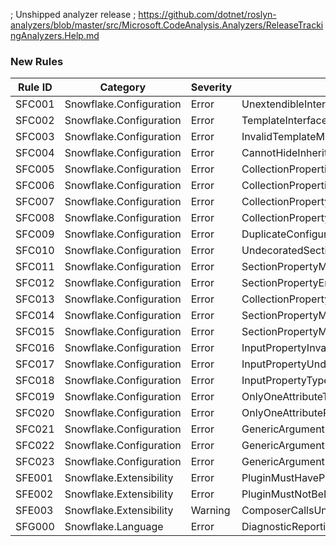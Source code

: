 ﻿; Unshipped analyzer release
; https://github.com/dotnet/roslyn-analyzers/blob/master/src/Microsoft.CodeAnalysis.Analyzers/ReleaseTrackingAnalyzers.Help.md

### New Rules
Rule ID | Category | Severity | Notes
--------|----------|----------|-------
SFC001 | Snowflake.Configuration | Error | UnextendibleInterfaceAnalyzer
SFC002 | Snowflake.Configuration | Error | TemplateInterfaceTopLevelAnalyzer
SFC003 | Snowflake.Configuration | Error | InvalidTemplateMember
SFC004 | Snowflake.Configuration | Error | CannotHideInheritedPropertyAnalyzer
SFC005 | Snowflake.Configuration | Error | CollectionPropertiesNotInterfaceAnalyzer
SFC006 | Snowflake.Configuration | Error | CollectionPropertiesNotInterfaceAnalyzer
SFC007 | Snowflake.Configuration | Error | CollectionPropertyInvalidAccessorAnalyzer
SFC008 | Snowflake.Configuration | Error | CollectionPropertyMustHaveGetterAnalyzer
SFC009 | Snowflake.Configuration | Error | DuplicateConfigurationTargetAnalyzer
SFC010 | Snowflake.Configuration | Error | UndecoratedSectionPropertyAnalyzer
SFC011 | Snowflake.Configuration | Error | SectionPropertyMismatchedTypeAnalyzer
SFC012 | Snowflake.Configuration | Error | SectionPropertyEnumUndecorated
SFC013 | Snowflake.Configuration | Error | CollectionPropertyInvalidAccessorAnalyzer
SFC014 | Snowflake.Configuration | Error | SectionPropertyMustHaveGetterAnalyzer
SFC015 | Snowflake.Configuration | Error | SectionPropertyMustHaveSetterAnalyzer
SFC016 | Snowflake.Configuration | Error | InputPropertyInvalidAccessorAnalyzer
SFC017 | Snowflake.Configuration | Error | InputPropertyUndecoratedAnalyzer
SFC018 | Snowflake.Configuration | Error | InputPropertyTypeMismatchAnalyzer
SFC019 | Snowflake.Configuration | Error | OnlyOneAttributeTypeAnalyzer
SFC020 | Snowflake.Configuration | Error | OnlyOneAttributePropertyTypeAnalyzer
SFC021 | Snowflake.Configuration | Error | GenericArgumentRequiresConfigurationCollection
SFC022 | Snowflake.Configuration | Error | GenericArgumentRequiresConfigurationSectionAnalyzer
SFC023 | Snowflake.Configuration | Error | GenericArgumentRequiresInputConfigurationAnalyzer
SFE001 | Snowflake.Extensibility | Error | PluginMustHavePluginAttributeAnalyzer
SFE002 | Snowflake.Extensibility | Error | PluginMustNotBeNamedCommonAnalyzer
SFE003 | Snowflake.Extensibility | Warning | ComposerCallsUnimportedServiceAnalyzer
SFG000 | Snowflake.Language | Error | DiagnosticReporting